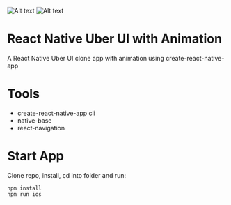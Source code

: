 ![Alt text](https://monosnap.com/file/wRUEdVBjdRrfZJ36zq1zVKw5Z0Y8j4.png)
![Alt text](https://monosnap.com/file/aRpYhRzlq8i0HQhfZVLSo2vS42bFSp.png)

# React Native Uber UI with Animation
A React Native Uber UI clone app with animation using create-react-native-app

# Tools
* create-react-native-app cli
* native-base
* react-navigation


# Start App
Clone repo, install, cd into folder and run:
```git
npm install
npm run ios
```
